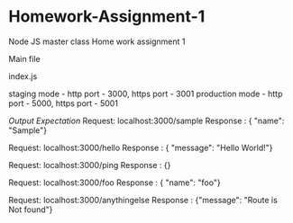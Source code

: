 # Homework-Assignment-1
Node JS master class Home work assignment 1

Main file 

index.js

staging mode - http port - 3000, https port - 3001
production mode - http port - 5000, https port - 5001

*Output Expectation*
Request: localhost:3000/sample 
Response : { "name": "Sample"}

Request: localhost:3000/hello 
Response : { "message": "Hello World!"}

Request: localhost:3000/ping 
Response : {}

Request: localhost:3000/foo 
Response : { "name": "foo"}

Request: localhost:3000/anythingelse 
Response : {"message": "Route is Not found"}
